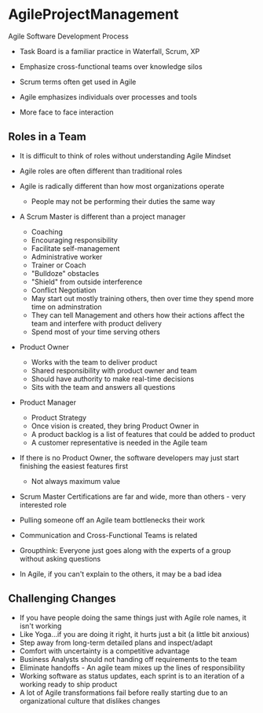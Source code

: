 # AgileProjectManagement
Agile Software Development Process

* Task Board is a familiar practice in Waterfall, Scrum, XP
* Emphasize cross-functional teams over knowledge silos
* Scrum terms often get used in Agile

* Agile emphasizes individuals over processes and tools
* More face to face interaction

## Roles in a Team
* It is difficult to think of roles without understanding Agile Mindset
* Agile roles are often different than traditional roles
* Agile is radically different than how most organizations operate
  * People may not be performing their duties the same way
* A Scrum Master is different than a project manager
  * Coaching
  * Encouraging responsibility
  * Facilitate self-management
  * Administrative worker
  * Trainer or Coach
  * "Bulldoze" obstacles
  * "Shield" from outside interference
  * Conflict Negotiation
  * May start out mostly training others, then over time they spend more time on adminstration
  * They can tell Management and others how their actions affect the team and interfere with product delivery
  * Spend most of your time serving others
* Product Owner
  * Works with the team to deliver product
  * Shared responsibility with product owner and team
  * Should have authority to make real-time decisions
  * Sits with the team and answers all questions
* Product Manager
  * Product Strategy
  * Once vision is created, they bring Product Owner in
  * A product backlog is a list of features that could be added to product
  * A customer representative is needed in the Agile team

* If there is no Product Owner, the software developers may just start finishing the easiest features first
  * Not always maximum value

* Scrum Master Certifications are far and wide, more than others - very interested role
* Pulling someone off an Agile team bottlenecks their work
* Communication and Cross-Functional Teams is related
* Groupthink: Everyone just goes along with the experts of a group without asking questions
* In Agile, if you can't explain to the others, it may be a bad idea

## Challenging Changes
* If you have people doing the same things just with Agile role names, it isn't working
* Like Yoga...if you are doing it right, it hurts just a bit (a little bit anxious)
* Step away from long-term detailed plans and inspect/adapt
* Comfort with uncertainty is a competitive advantage
* Business Analysts should not handing off requirements to the team
* Eliminate handoffs - An agile team mixes up the lines of responsibility
* Working software as status updates, each sprint is to an iteration of a working ready to ship product
* A lot of Agile transformations fail before really starting due to an organizational culture that dislikes changes
